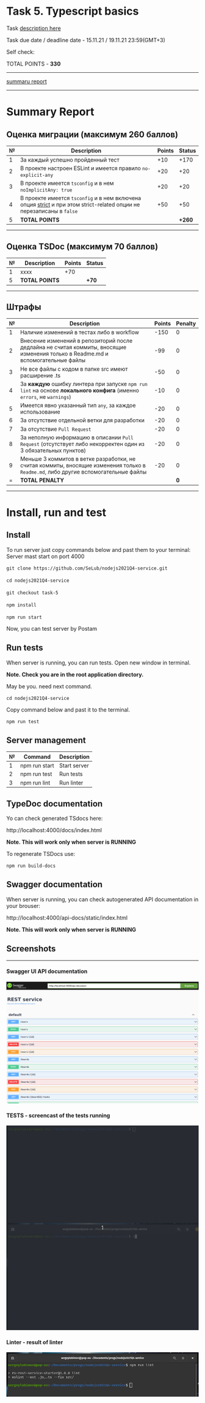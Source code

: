 # __Task 5. Typescript basics__

Task [description here](https://github.com/rolling-scopes-school/basic-nodejs-course/blob/master/descriptions/typescript-basics.md)

Task due date / deadline date - 15.11.21 / 19.11.21 23:59(GMT+3)

Self check:
 
 TOTAL POINTS - **330**

-----------

[summaru report](#summary-report)

------------

# __Summary Report__


## Оценка миграции (максимум **260 баллов**)

№ | Description | Points | Status 
--|-------------|--------|-------
1 | За каждый успешно пройденный тест | +10 | +170
2 | В проекте настроен ESLint и имеется правило `no-explicit-any` | +20 | +20
3 | В проекте имеется `tsconfig` и в нем `noImplicitAny: true` | +20 | +20
4 | В проекте имеется `tsconfig` и в нем включена опция [strict](https://www.typescriptlang.org/tsconfig#strict) и при этом strict-related опции не перезаписаны в `false` | +50 | +50
5 | **TOTAL POINTS** |   | **+260**

-----

## Оценка TSDoc (максимум **70 баллов**)

№ | Description | Points | Status 
--|-------------|--------|-------
1 | xxxx | +70
5 | **TOTAL POINTS** |   | **+70**

-----

## Штрафы

№ | Description | Points | Penalty 
--|-------------|--------|--------
1 | Наличие изменений в тестах либо в workflow | -150 | 0
2 | Внесение изменений в репозиторий после дедлайна не считая коммиты, вносящие изменения только в Readme.md и вспомогательные файлы | -99 | 0
3 | Не все файлы с кодом в папке src имеют расширение .ts | -50 | 0
4 | За **каждую** ошибку линтера при запуске `npm run lint` на основе **локального конфига** (именно `errors`, не `warnings`) | -10 | 0
5 | Имеется явно указанный тип `any`, за каждое использование | -20 | 0
6 | За отсутствие отдельной ветки для разработки | -20 | 0
7 | За отсутствие `Pull Request` | -20 | 0
8 | За неполную информацию в описании `Pull Request` (отсутствует либо некорректен один из 3 обязательных пунктов) | -20 | 0
9 | Меньше 3 коммитов в ветке разработки, не считая коммиты, вносящие изменения только в `Readme.md`, либо другие вспомогательные файлы | -20 | 0
= | **TOTAL PENALTY** |   | **0**

-----

# Install, run and test

## Install

To run server just copy commands below and past them to your terminal: 
Server mast start on port 4000

```
git clone https://github.com/SeLub/nodejs2021Q4-service.git

cd nodejs2021Q4-service

git checkout task-5

npm install

npm run start

```

Now, you can test server by Postam

## Run tests

When server is running, you can run tests. Open new window in terminal. 

**Note. Check you are in the root application directory.**

May be you. need next command.
```
cd nodejs2021Q4-service

```

Copy command below and past it to the terminal. 

```
npm run test

```
## Server management

№ | Command | Description 
----------------------|-------------|-----
1 | npm run start | Start server
2 | npm run test | Run tests
3 | npm run lint | Run linter

## TypeDoc documentation

Yo can check generated TSdocs here:

http://localhost:4000/docs/index.html

   **Note. This will work only when server is RUNNING**

To regenerate TSDocs use:

```
npm run build-docs

```

## Swagger documentation

When server is running, you can check autogenerated API documentation in your brouser:

http://localhost:4000/api-docs/static/index.html

   **Note. This will work only when server is RUNNING**


## Screenshots 

------------

#### **Swagger UI API documentation**

![Swagger UI API documentation](swagger.png)

#### **TESTS** - screencast of the tests running

![Tests running](tests_demo.gif)

#### **Linter** - result of linter

![Tests running](linter.png)
